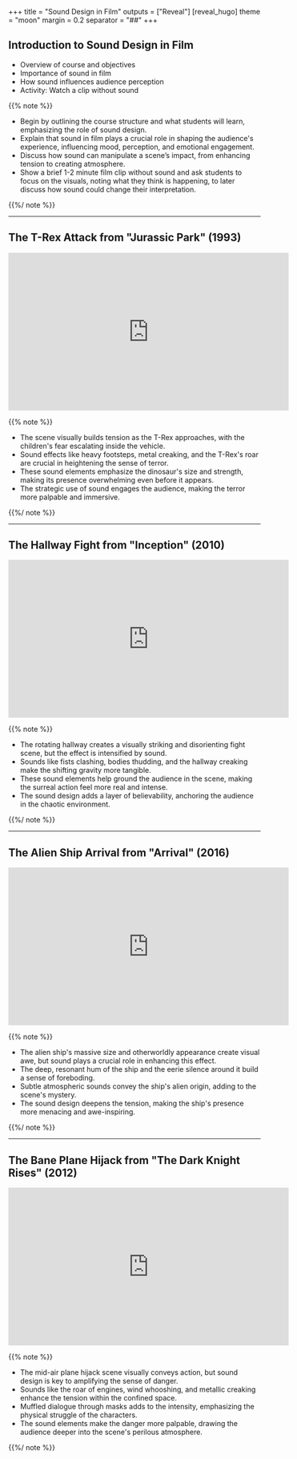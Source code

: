 +++
title = "Sound Design in Film"
outputs = ["Reveal"]
[reveal_hugo]
theme = "moon"
margin = 0.2
separator = "##"
+++

## Introduction to Sound Design in Film

- Overview of course and objectives
- Importance of sound in film
- How sound influences audience perception
- Activity: Watch a clip without sound

{{% note %}}

- Begin by outlining the course structure and what students will learn, emphasizing the role of sound design.
- Explain that sound in film plays a crucial role in shaping the audience's experience, influencing mood, perception, and emotional engagement.
- Discuss how sound can manipulate a scene’s impact, from enhancing tension to creating atmosphere.
- Show a brief 1-2 minute film clip without sound and ask students to focus on the visuals, noting what they think is happening, to later discuss how sound could change their interpretation.

{{%/ note %}}

---

## The T-Rex Attack from "Jurassic Park" (1993)

<iframe width="560" height="315" src="https://www.youtube.com/embed/nBRQv8hDQmQ?si=OnUlzjm2yAHW5dxg" title="YouTube video player" frameborder="0" allow="accelerometer; autoplay; clipboard-write; encrypted-media; gyroscope; picture-in-picture; web-share" referrerpolicy="strict-origin-when-cross-origin" allowfullscreen></iframe>

{{% note %}}

- The scene visually builds tension as the T-Rex approaches, with the children's fear escalating inside the vehicle.
- Sound effects like heavy footsteps, metal creaking, and the T-Rex's roar are crucial in heightening the sense of terror.
- These sound elements emphasize the dinosaur's size and strength, making its presence overwhelming even before it appears.
- The strategic use of sound engages the audience, making the terror more palpable and immersive.

{{%/ note %}}

---

## The Hallway Fight from "Inception" (2010)

<iframe width="560" height="315" src="https://www.youtube.com/embed/X-KDt-G1pJ0?si=eKx_YykCMoN4NE0B" title="YouTube video player" frameborder="0" allow="accelerometer; autoplay; clipboard-write; encrypted-media; gyroscope; picture-in-picture; web-share" referrerpolicy="strict-origin-when-cross-origin" allowfullscreen></iframe>

{{% note %}}

- The rotating hallway creates a visually striking and disorienting fight scene, but the effect is intensified by sound.
- Sounds like fists clashing, bodies thudding, and the hallway creaking make the shifting gravity more tangible.
- These sound elements help ground the audience in the scene, making the surreal action feel more real and intense.
- The sound design adds a layer of believability, anchoring the audience in the chaotic environment.

{{%/ note %}}

---

## The Alien Ship Arrival from "Arrival" (2016)

<iframe width="560" height="315" src="https://www.youtube.com/embed/G87Vjg-tP7c?si=xuk5AaGzvjmSKElg" title="YouTube video player" frameborder="0" allow="accelerometer; autoplay; clipboard-write; encrypted-media; gyroscope; picture-in-picture; web-share" referrerpolicy="strict-origin-when-cross-origin" allowfullscreen></iframe>

{{% note %}}

- The alien ship's massive size and otherworldly appearance create visual awe, but sound plays a crucial role in enhancing this effect.
- The deep, resonant hum of the ship and the eerie silence around it build a sense of foreboding.
- Subtle atmospheric sounds convey the ship's alien origin, adding to the scene's mystery.
- The sound design deepens the tension, making the ship's presence more menacing and awe-inspiring.

{{%/ note %}}

---

## The Bane Plane Hijack from "The Dark Knight Rises" (2012)

<iframe width="560" height="315" src="https://www.youtube.com/embed/9OXbfo3Mbx0?si=Myye8vma9_IbzX8V" title="YouTube video player" frameborder="0" allow="accelerometer; autoplay; clipboard-write; encrypted-media; gyroscope; picture-in-picture; web-share" referrerpolicy="strict-origin-when-cross-origin" allowfullscreen></iframe>

{{% note %}}

- The mid-air plane hijack scene visually conveys action, but sound design is key to amplifying the sense of danger.
- Sounds like the roar of engines, wind whooshing, and metallic creaking enhance the tension within the confined space.
- Muffled dialogue through masks adds to the intensity, emphasizing the physical struggle of the characters.
- The sound elements make the danger more palpable, drawing the audience deeper into the scene's perilous atmosphere.

{{%/ note %}}
